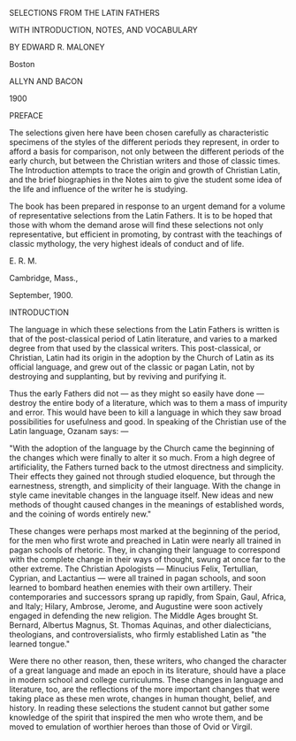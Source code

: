 
SELECTIONS FROM THE LATIN FATHERS

WITH INTRODUCTION, NOTES, AND VOCABULARY

BY EDWARD R. MALONEY

Boston

ALLYN AND BACON

1900




PREFACE

The selections given here have been chosen carefully as characteristic specimens of the styles of the different periods they represent, in order to afford a basis for comparison, not only between the different periods of the early church, but between the Christian writers and those of classic times. The Introduction attempts to trace the origin and growth of Christian Latin, and the brief biographies in the Notes aim to give the student some idea of the life and influence of the writer he is studying.

The book has been prepared in response to an urgent demand for a volume of representative selections from the Latin Fathers. It is to be hoped that those with whom the demand arose will find these selections not only representative, but efficient in promoting, by contrast with the teachings of classic mythology, the very highest ideals of conduct and of life.

E. R. M.

Cambridge, Mass.,

September, 1900.






INTRODUCTION

The language in which these selections from the Latin Fathers is written is that of the post-classical period of Latin literature, and varies to a marked degree from that used by the classical writers. This post-classical, or Christian, Latin had its origin in the adoption by the Church of Latin as its official language, and grew out of the classic or pagan Latin, not by destroying and supplanting, but by reviving and purifying it.

Thus the early Fathers did not — as they might so easily have done — destroy the entire body of a literature, which was to them a mass of impurity and error. This would have been to kill a language in which they saw broad possibilities for usefulness and good. In speaking of the Christian use of the Latin language, Ozanam says: —

"With the adoption of the language by the Church came the beginning of the changes which were finally to alter it so much. From a high degree of artificiality, the Fathers turned back to the utmost directness and simplicity. Their effects they gained not through studied eloquence, but through the earnestness, strength, and simplicity of their language. With the change in style came inevitable changes in the language itself. New ideas and new methods of thought caused changes in the meanings of established words, and the coining of words entirely new."

These changes were perhaps most marked at the beginning of the period, for the men who first wrote and preached in Latin were nearly all trained in pagan schools of rhetoric. They, in changing their language to correspond with the complete change in their ways of thought, swung at once far to the other extreme. The Christian Apologists — Minucius Felix, Tertullian, Cyprian, and Lactantius — were all trained in pagan schools, and soon learned to bombard heathen enemies with their own artillery. Their contemporaries and successors sprang up rapidly, from Spain, Gaul, Africa, and Italy; Hilary, Ambrose, Jerome, and Augustine were soon actively engaged in defending the new religion. The Middle Ages brought St. Bernard, Albertus Magnus, St. Thomas Aquinas, and other dialecticians, theologians, and controversialists, who firmly established Latin as "the learned tongue."

Were there no other reason, then, these writers, who changed the character of a great language and made an epoch in its literature, should have a place in modern school and college curriculums. These changes in language and literature, too, are the reflections of the more important changes that were taking place as these men wrote, changes in human thought, belief, and history. In reading these selections the student cannot but gather some knowledge of the spirit that inspired the men who wrote them, and be moved to emulation of worthier heroes than those of Ovid or Virgil.





